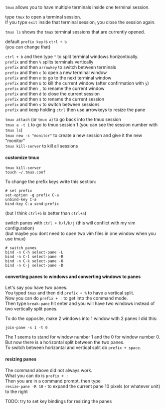 `tmux` allows you to have multiple terminals inside one terminal session.

type `tmux` to open a terminal session.\
If you type `exit` inside that terminal session, you close the session again.

`tmux ls` shows the `tmux` terminal sessions that are currently opened.

default `prefix key` is `ctrl + b`\
(you can change that)

`ctrl + b` and then type `"` to split terminal windows horizontically.\
`prefix` and then `%`   splits terminals vertically\
`prefix` and then `arrowkey`    to switch between terminals\
`prefix` and then `c`   to open a new terminal window\
`prefix` and then `n`   to go to the next terminal window\
`prefix` and then `&`   to kill the current window (after confirmation with `y`)\
`prefix` and then `,`   to rename the current window\
`prefix` and then `d`   to close the current session\
`prefix` and then `$`   to rename the current session\
`prefix` and then `s`   to switch between sessions\
`prefix` and keep holding `ctrl` then use arrowkeys     to resize the pane

`tmux attach` (or `tmux a`)  to go back into the tmux session\
`tmux a -t 1`   to go to tmux session 1 (you can see the session number with `tmux ls`)\
`tmux new -s "monitor"`  to create a new session and give it the new "monitor"\
`tmux kill-server`    to kill all sessions

#### customize tmux

```
tmux kill-server
touch ~/.tmux.conf
```
To change the prefix keys write this section:
```
# set prefix
set-option -g prefix C-a
unbind-key C-a
bind-key C-a send-prefix
```
(but I think `ctrl+b` is better than `ctrl+a`)

switch panes with `ctrl + h/l/k/j` (this will conflict with my vim configuration)\
(but maybe you dont need to open two vim files in one window when you use tmux)
```
# switch panes
bind -n C-h select-pane -L
bind -n C-l select-pane -R
bind -n C-k select-pane -U
bind -n C-j select-pane -D
```
#### converting panes to windows and converting windows to panes

Let's say you have two panes.\
You typed `tmux` and then did `prefix + %` to have a vertical split.\
Now you can do `prefix + :` to get into the command mode.\
Then type `break-pane` hit enter and you will have two windows instead of two vertically split panes.

To do the opposite, make 2 windows into 1 window with 2 panes I did this:
```
join-pane -s 1 -t 0 
```
The 1 seems to stand for window number 1 and the 0 for window number 0.\
But now there is a horizontal split between the two panes.\
To switch between horizontal and vertical split do `prefix + space`.

#### resizing panes

The command above did not always work.\
What you can do is `prefix + :` \
Then you are in a command prompt, then type \
`resize-pane -R 10` - to expand the current pane 10 pixels (or whatever unit) to the right

TODO: try to set key bindings for resizing the panes
